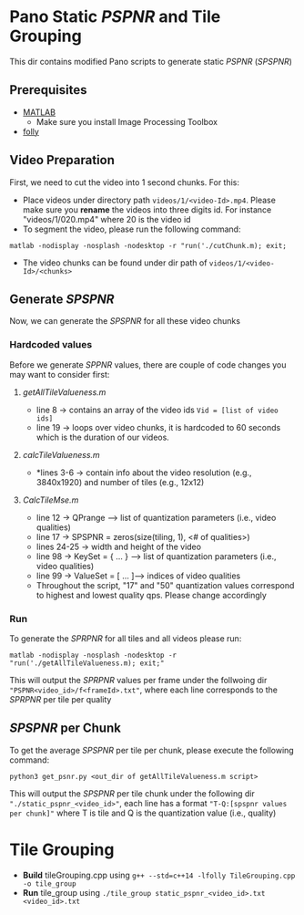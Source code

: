 # Pano Static *PSPNR* and Tile Grouping
This dir contains modified Pano scripts to generate static *PSPNR* (*SPSPNR*)
## Prerequisites
* [MATLAB](https://www.mathworks.com/help/install/)
  * Make sure you install Image Processing Toolbox 
* [folly](https://github.com/facebook/folly)

## Video Preparation
First, we need to cut the video into 1 second chunks. For this: 
* Place videos under directory path `videos/1/<video-Id>.mp4`. Please make sure you **rename** the videos into three digits id. For instance "videos/1/020.mp4" where 20 is the video id
* To segment the video, please run the following command:
```
matlab -nodisplay -nosplash -nodesktop -r "run('./cutChunk.m); exit;
```
* The video chunks can be found under dir path of `videos/1/<video-Id>/<chunks>`

## Generate *SPSPNR*
Now, we can generate the *SPSPNR* for all these video chunks
### Hardcoded values
Before we generate *SPPNR* values, there are couple of code changes you may want to consider first:
1. *getAllTileValueness.m*
   * line 8  → contains an array of the video ids `Vid = [list of video ids]`
   * line 19  → loops over video chunks, it is hardcoded to 60 seconds which is the duration of our videos.
 
1. *calcTileValueness.m*
   * *lines 3-6  → contain info about the video resolution (e.g., 3840x1920) and number of tiles (e.g., 12x12)
1. *CalcTileMse.m*
   * line 12  → QPrange —> list of quantization parameters (i.e., video qualities)
   * line 17  → SPSPNR = zeros(size(tiling, 1), \<# of qualities\>)
   * lines 24-25  →  width and height of the video
   * line 98  → KeySet = { … } —> list of quantization parameters (i.e., video qualities)
   * line 99  → ValueSet = [ … ]—> indices of video qualities
   * Throughout the script, "17" and "50" quantization values correspond to highest and lowest quality qps. Please change accordingly
### Run
To generate the *SPRPNR* for all tiles and all videos please run:
```
matlab -nodisplay -nosplash -nodesktop -r  "run('./getAllTileValueness.m); exit;"
```
This will output the *SPRPNR* values per frame under the follwoing dir `"PSPNR<video_id>/f<frameId>.txt"`, where each line corresponds to the *SPRPNR* per tile per quality

## *SPSPNR* per Chunk
To get the average *SPSPNR* per tile per chunk, please execute the following command:
```
python3 get_psnr.py <out_dir of getAllTileValueness.m script>
```
This will output the *SPSPNR* per tile chunk under the following dir `"./static_pspnr_<video_id>"`, each line has a format `"T-Q:[spspnr values per chunk]"` where T is tile and Q is the quantization value (i.e., quality)
# Tile Grouping
* **Build** tileGrouping.cpp using ` g++ --std=c++14 -lfolly TileGrouping.cpp -o tile_group `
* **Run** tile_group using ` ./tile_group static_pspnr_<video_id>.txt <video_id>.txt `
